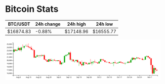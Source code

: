 # Bitcoin Stats

BTC/USDT|24h change|24h high|24h low|
|---|---|---|---|
|$16874.83|-0.88%|$17148.96|$16555.77|

<img src="./chart.svg">
